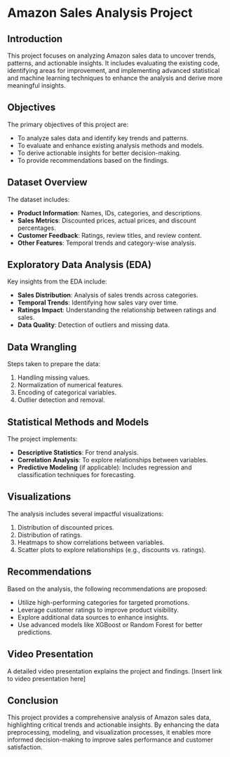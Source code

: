 # Amazon Sales Analysis Project

## Introduction
This project focuses on analyzing Amazon sales data to uncover trends, patterns, and actionable insights. It includes evaluating the existing code, identifying areas for improvement, and implementing advanced statistical and machine learning techniques to enhance the analysis and derive more meaningful insights.

## Objectives
The primary objectives of this project are:
- To analyze sales data and identify key trends and patterns.
- To evaluate and enhance existing analysis methods and models.
- To derive actionable insights for better decision-making.
- To provide recommendations based on the findings.

## Dataset Overview
The dataset includes:
- **Product Information**: Names, IDs, categories, and descriptions.
- **Sales Metrics**: Discounted prices, actual prices, and discount percentages.
- **Customer Feedback**: Ratings, review titles, and review content.
- **Other Features**: Temporal trends and category-wise analysis.

## Exploratory Data Analysis (EDA)
Key insights from the EDA include:
- **Sales Distribution**: Analysis of sales trends across categories.
- **Temporal Trends**: Identifying how sales vary over time.
- **Ratings Impact**: Understanding the relationship between ratings and sales.
- **Data Quality**: Detection of outliers and missing data.

## Data Wrangling
Steps taken to prepare the data:
1. Handling missing values.
2. Normalization of numerical features.
3. Encoding of categorical variables.
4. Outlier detection and removal.

## Statistical Methods and Models
The project implements:
- **Descriptive Statistics**: For trend analysis.
- **Correlation Analysis**: To explore relationships between variables.
- **Predictive Modeling** (if applicable): Includes regression and classification techniques for forecasting.

## Visualizations
The analysis includes several impactful visualizations:
1. Distribution of discounted prices.
2. Distribution of ratings.
3. Heatmaps to show correlations between variables.
4. Scatter plots to explore relationships (e.g., discounts vs. ratings).

## Recommendations
Based on the analysis, the following recommendations are proposed:
- Utilize high-performing categories for targeted promotions.
- Leverage customer ratings to improve product visibility.
- Explore additional data sources to enhance insights.
- Use advanced models like XGBoost or Random Forest for better predictions.

## Video Presentation
A detailed video presentation explains the project and findings. [Insert link to video presentation here]

## Conclusion
This project provides a comprehensive analysis of Amazon sales data, highlighting critical trends and actionable insights. By enhancing the data preprocessing, modeling, and visualization processes, it enables more informed decision-making to improve sales performance and customer satisfaction.
